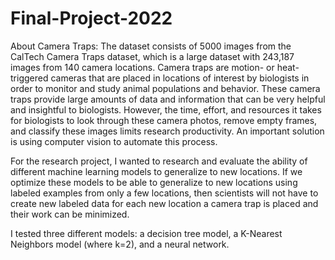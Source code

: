 # Final-Project-2022
About Camera Traps:
The dataset consists of 5000 images from the CalTech Camera Traps dataset, which is a large dataset with 243,187 images from 140 camera locations.  Camera traps are motion- or heat-triggered cameras that are placed in locations of interest by biologists in order to monitor and study animal populations and behavior. 
These camera traps provide large amounts of data and information that can be very helpful and insightful to biologists. However, the time, effort, and resources it takes for biologists to look through these camera photos, remove empty frames, and classify these images limits research productivity. An important solution is using computer vision to automate this process.

For the research project, 
I wanted to research and evaluate the ability of different machine learning models to generalize to new locations. If we optimize these models to be able to generalize to new locations using labeled examples from only a few locations, then scientists will not have to create new labeled data for each new location a camera trap is placed and their work can be minimized.

I tested three different models: a decision tree model, a K-Nearest Neighbors model (where k=2), and a neural network.



